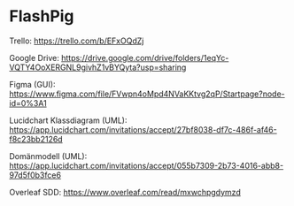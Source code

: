 # FlashPig

Trello: https://trello.com/b/EFxOQdZj


Google Drive: https://drive.google.com/drive/folders/1eqYc-VQTY4OoXERGNL9givhZ1vBYQyta?usp=sharing


Figma (GUI): https://www.figma.com/file/FVwpn4oMpd4NVaKKtvg2qP/Startpage?node-id=0%3A1


Lucidchart Klassdiagram (UML): https://app.lucidchart.com/invitations/accept/27bf8038-df7c-486f-af46-f8c23bb2126d


Domänmodell (UML): https://app.lucidchart.com/invitations/accept/055b7309-2b73-4016-abb8-97d5f0b3fce6


Overleaf SDD: https://www.overleaf.com/read/mxwchpgdymzd

